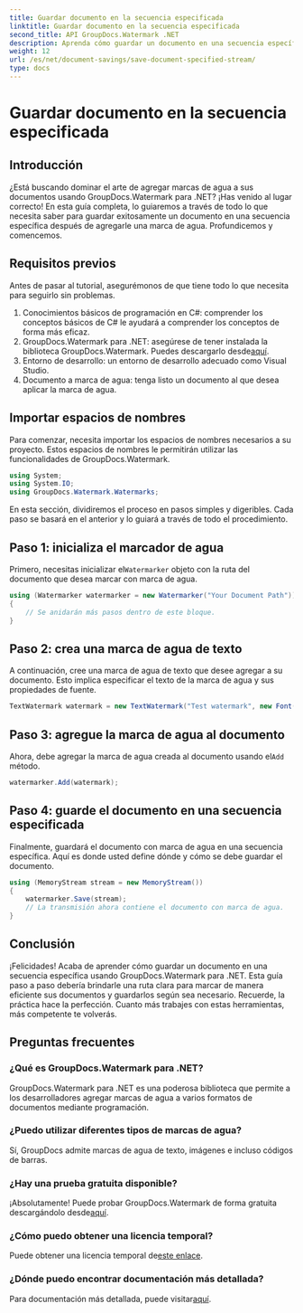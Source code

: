 ```yaml
---
title: Guardar documento en la secuencia especificada
linktitle: Guardar documento en la secuencia especificada
second_title: API GroupDocs.Watermark .NET
description: Aprenda cómo guardar un documento en una secuencia específica usando GroupDocs.Watermark para .NET con esta guía paso a paso. Perfecto para desarrolladores de todos los niveles.
weight: 12
url: /es/net/document-savings/save-document-specified-stream/
type: docs
---
```

# Guardar documento en la secuencia especificada

## Introducción
¿Está buscando dominar el arte de agregar marcas de agua a sus documentos usando GroupDocs.Watermark para .NET? ¡Has venido al lugar correcto! En esta guía completa, lo guiaremos a través de todo lo que necesita saber para guardar exitosamente un documento en una secuencia específica después de agregarle una marca de agua. Profundicemos y comencemos.
## Requisitos previos
Antes de pasar al tutorial, asegurémonos de que tiene todo lo que necesita para seguirlo sin problemas.
1. Conocimientos básicos de programación en C#: comprender los conceptos básicos de C# le ayudará a comprender los conceptos de forma más eficaz.
2.  GroupDocs.Watermark para .NET: asegúrese de tener instalada la biblioteca GroupDocs.Watermark. Puedes descargarlo desde[aquí](https://releases.groupdocs.com/Watermark/net/).
3. Entorno de desarrollo: un entorno de desarrollo adecuado como Visual Studio.
4. Documento a marca de agua: tenga listo un documento al que desea aplicar la marca de agua.
## Importar espacios de nombres
Para comenzar, necesita importar los espacios de nombres necesarios a su proyecto. Estos espacios de nombres le permitirán utilizar las funcionalidades de GroupDocs.Watermark.
```csharp
using System;
using System.IO;
using GroupDocs.Watermark.Watermarks;
```
En esta sección, dividiremos el proceso en pasos simples y digeribles. Cada paso se basará en el anterior y lo guiará a través de todo el procedimiento.
## Paso 1: inicializa el marcador de agua
 Primero, necesitas inicializar el`Watermarker` objeto con la ruta del documento que desea marcar con marca de agua.
```csharp
using (Watermarker watermarker = new Watermarker("Your Document Path"))
{
    // Se anidarán más pasos dentro de este bloque.
}
```
## Paso 2: crea una marca de agua de texto
A continuación, cree una marca de agua de texto que desee agregar a su documento. Esto implica especificar el texto de la marca de agua y sus propiedades de fuente.
```csharp
TextWatermark watermark = new TextWatermark("Test watermark", new Font("Arial", 12));
```
## Paso 3: agregue la marca de agua al documento
 Ahora, debe agregar la marca de agua creada al documento usando el`Add` método.
```csharp
watermarker.Add(watermark);
```
## Paso 4: guarde el documento en una secuencia especificada
Finalmente, guardará el documento con marca de agua en una secuencia específica. Aquí es donde usted define dónde y cómo se debe guardar el documento.
```csharp
using (MemoryStream stream = new MemoryStream())
{
    watermarker.Save(stream);
    // La transmisión ahora contiene el documento con marca de agua.
}
```
## Conclusión
¡Felicidades! Acaba de aprender cómo guardar un documento en una secuencia específica usando GroupDocs.Watermark para .NET. Esta guía paso a paso debería brindarle una ruta clara para marcar de manera eficiente sus documentos y guardarlos según sea necesario. Recuerde, la práctica hace la perfección. Cuanto más trabajes con estas herramientas, más competente te volverás.
## Preguntas frecuentes
### ¿Qué es GroupDocs.Watermark para .NET?
GroupDocs.Watermark para .NET es una poderosa biblioteca que permite a los desarrolladores agregar marcas de agua a varios formatos de documentos mediante programación.
### ¿Puedo utilizar diferentes tipos de marcas de agua?
Sí, GroupDocs admite marcas de agua de texto, imágenes e incluso códigos de barras.
### ¿Hay una prueba gratuita disponible?
 ¡Absolutamente! Puede probar GroupDocs.Watermark de forma gratuita descargándolo desde[aquí](https://releases.groupdocs.com/).
### ¿Cómo puedo obtener una licencia temporal?
 Puede obtener una licencia temporal de[este enlace](https://purchase.groupdocs.com/temporary-license/).
### ¿Dónde puedo encontrar documentación más detallada?
 Para documentación más detallada, puede visitar[aquí](https://tutorials.groupdocs.com/Watermark/net/).